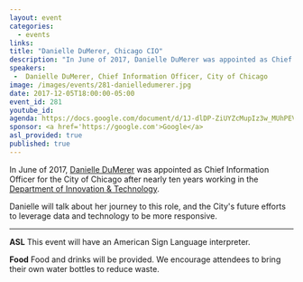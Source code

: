 ```yaml
---
layout: event
categories: 
  - events
links:
title: "Danielle DuMerer, Chicago CIO"
description: "In June of 2017, Danielle DuMerer was appointed as Chief Information Officer for the City of Chicago after nearly ten years working in the Department of Innovation & Technology. Danielle will talk about her journey to this role, and the City's future efforts to leverage data and technology to be more responsive."
speakers:
 -  Danielle DuMerer, Chief Information Officer, City of Chicago
image: /images/events/281-danielledumerer.jpg
date: 2017-12-05T18:00:00-05:00
event_id: 281
youtube_id: 
agenda: https://docs.google.com/document/d/1J-dlDP-ZiUYZcMupIz3w_MUhPEVou7F8hhqUOamoNz0/edit#
sponsor: <a href='https://google.com'>Google</a>
asl_provided: true
published: true
---
```


In June of 2017, [Danielle DuMerer](https://www.linkedin.com/in/danielledumerer/) was appointed as Chief Information Officer for the City of Chicago after nearly ten years working in the [Department of Innovation & Technology](https://www.cityofchicago.org/city/en/depts/doit.html). 

Danielle will talk about her journey to this role, and the City's future efforts to leverage data and technology to be more responsive.

---

**ASL** This event will have an American Sign Language interpreter.

**Food** Food and drinks will be provided. We encourage attendees to bring their own water bottles to reduce waste.
